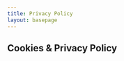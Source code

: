 ```yaml
---
title: Privacy Policy
layout: basepage
---
```


<h2>Cookies & Privacy Policy </h1>
<div class="container">
    <script id="CookieDeclaration" src="https://consent.cookiebot.com/00973175-70f6-4b80-8f2d-840a67b1232d/cd.js" type="text/javascript" async></script>
</div>